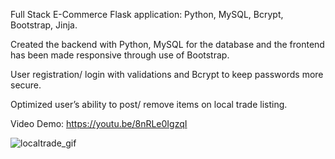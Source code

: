 Full Stack E-Commerce Flask application: Python, MySQL, Bcrypt, Bootstrap, Jinja. 

Created the backend with Python, MySQL for the database and the frontend has been made responsive through use of Bootstrap. 

User registration/ login with validations and Bcrypt to keep passwords more secure.   

Optimized user’s ability to post/ remove items on local trade listing.

Video Demo: https://youtu.be/8nRLe0IgzqI

![localtrade_gif](https://user-images.githubusercontent.com/99370192/193865714-74c26a50-c0c0-441d-8691-92257fe9218c.gif)
